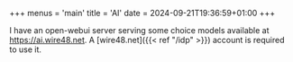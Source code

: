 +++
menus = 'main'
title = 'AI'
date = 2024-09-21T19:36:59+01:00
+++

I have an open-webui server serving some choice models available at
https://ai.wire48.net. A [wire48.net]({{< ref "/idp" >}}) account is
required to use it.
